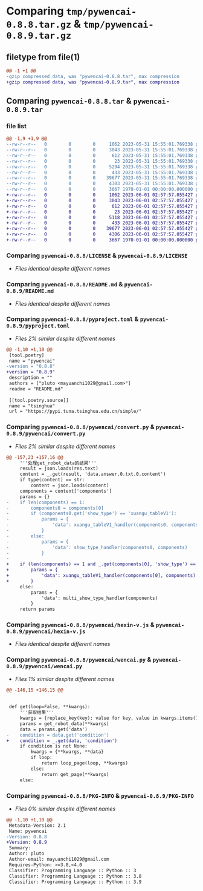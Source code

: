# Comparing `tmp/pywencai-0.8.8.tar.gz` & `tmp/pywencai-0.8.9.tar.gz`

## filetype from file(1)

```diff
@@ -1 +1 @@
-gzip compressed data, was "pywencai-0.8.8.tar", max compression
+gzip compressed data, was "pywencai-0.8.9.tar", max compression
```

## Comparing `pywencai-0.8.8.tar` & `pywencai-0.8.9.tar`

### file list

```diff
@@ -1,9 +1,9 @@
--rw-r--r--   0        0        0     1062 2023-05-31 15:55:01.769338 pywencai-0.8.8/LICENSE
--rw-r--r--   0        0        0     3043 2023-05-31 15:55:01.769338 pywencai-0.8.8/README.md
--rw-r--r--   0        0        0      612 2023-05-31 15:55:01.769338 pywencai-0.8.8/pyproject.toml
--rw-r--r--   0        0        0       23 2023-05-31 15:55:01.769338 pywencai-0.8.8/pywencai/__init__.py
--rw-r--r--   0        0        0     5294 2023-05-31 15:55:01.769338 pywencai-0.8.8/pywencai/convert.py
--rw-r--r--   0        0        0      433 2023-05-31 15:55:01.769338 pywencai-0.8.8/pywencai/headers.py
--rw-r--r--   0        0        0    39677 2023-05-31 15:55:01.769338 pywencai-0.8.8/pywencai/hexin-v.js
--rw-r--r--   0        0        0     4303 2023-05-31 15:55:01.769338 pywencai-0.8.8/pywencai/wencai.py
--rw-r--r--   0        0        0     3667 1970-01-01 00:00:00.000000 pywencai-0.8.8/PKG-INFO
+-rw-r--r--   0        0        0     1062 2023-06-01 02:57:57.055427 pywencai-0.8.9/LICENSE
+-rw-r--r--   0        0        0     3043 2023-06-01 02:57:57.055427 pywencai-0.8.9/README.md
+-rw-r--r--   0        0        0      612 2023-06-01 02:57:57.055427 pywencai-0.8.9/pyproject.toml
+-rw-r--r--   0        0        0       23 2023-06-01 02:57:57.055427 pywencai-0.8.9/pywencai/__init__.py
+-rw-r--r--   0        0        0     5118 2023-06-01 02:57:57.055427 pywencai-0.8.9/pywencai/convert.py
+-rw-r--r--   0        0        0      433 2023-06-01 02:57:57.055427 pywencai-0.8.9/pywencai/headers.py
+-rw-r--r--   0        0        0    39677 2023-06-01 02:57:57.055427 pywencai-0.8.9/pywencai/hexin-v.js
+-rw-r--r--   0        0        0     4306 2023-06-01 02:57:57.055427 pywencai-0.8.9/pywencai/wencai.py
+-rw-r--r--   0        0        0     3667 1970-01-01 00:00:00.000000 pywencai-0.8.9/PKG-INFO
```

### Comparing `pywencai-0.8.8/LICENSE` & `pywencai-0.8.9/LICENSE`

 * *Files identical despite different names*

### Comparing `pywencai-0.8.8/README.md` & `pywencai-0.8.9/README.md`

 * *Files identical despite different names*

### Comparing `pywencai-0.8.8/pyproject.toml` & `pywencai-0.8.9/pyproject.toml`

 * *Files 2% similar despite different names*

```diff
@@ -1,10 +1,10 @@
 [tool.poetry]
 name = "pywencai"
-version = "0.8.8"
+version = "0.8.9"
 description = ""
 authors = ["pluto <mayuanchi1029@gmail.com>"]
 readme = "README.md"
 
 [[tool.poetry.source]]
 name = "tsinghua"
 url = "https://pypi.tuna.tsinghua.edu.cn/simple/"
```

### Comparing `pywencai-0.8.8/pywencai/convert.py` & `pywencai-0.8.9/pywencai/convert.py`

 * *Files 2% similar despite different names*

```diff
@@ -157,23 +157,16 @@
     '''处理get_robot_data的结果'''
     result = json.loads(res.text)
     content = _.get(result, 'data.answer.0.txt.0.content')
     if type(content) == str:
         content = json.loads(content)
     components = content['components'] 
     params = {}
-    if len(components) == 1:
-        components0 = components[0]
-        if (components0.get('show_type') == 'xuangu_tableV1'):
-            params = {
-                'data': xuangu_tableV1_handler(components0, components)
-            }
-        else:
-            params = {
-                'data': show_type_handler(components0, components)
-            }
-        
+    if (len(components) == 1 and _.get(components[0], 'show_type') == 'xuangu_tableV1'):
+        params = {
+            'data': xuangu_tableV1_handler(components[0], components)
+        }
     else:
         params = {
             'data': multi_show_type_handler(components)
         }
     return params
```

### Comparing `pywencai-0.8.8/pywencai/hexin-v.js` & `pywencai-0.8.9/pywencai/hexin-v.js`

 * *Files identical despite different names*

### Comparing `pywencai-0.8.8/pywencai/wencai.py` & `pywencai-0.8.9/pywencai/wencai.py`

 * *Files 1% similar despite different names*

```diff
@@ -146,15 +146,15 @@
 
 
 def get(loop=False, **kwargs):
     '''获取结果'''
     kwargs = {replace_key(key): value for key, value in kwargs.items()}
     params = get_robot_data(**kwargs)
     data = params.get('data')
-    condition = data.get('condition')
+    condition = _.get(data, 'condition')
     if condition is not None:
         kwargs = {**kwargs, **data}
         if loop:
             return loop_page(loop, **kwargs)
         else:
             return get_page(**kwargs)
     else:
```

### Comparing `pywencai-0.8.8/PKG-INFO` & `pywencai-0.8.9/PKG-INFO`

 * *Files 0% similar despite different names*

```diff
@@ -1,10 +1,10 @@
 Metadata-Version: 2.1
 Name: pywencai
-Version: 0.8.8
+Version: 0.8.9
 Summary: 
 Author: pluto
 Author-email: mayuanchi1029@gmail.com
 Requires-Python: >=3.8,<4.0
 Classifier: Programming Language :: Python :: 3
 Classifier: Programming Language :: Python :: 3.8
 Classifier: Programming Language :: Python :: 3.9
```

